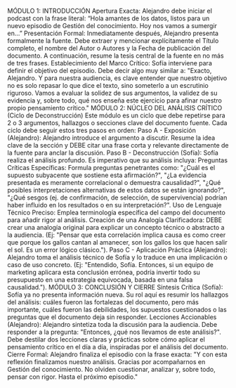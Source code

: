 MÓDULO 1: INTRODUCCIÓN
Apertura Exacta: Alejandro debe iniciar el podcast con la frase literal: “Hola amantes de los datos, listos para un nuevo episodio de Gestión del conocimiento. Hoy nos vamos a sumergir en...”
Presentación Formal: Inmediatamente después, Alejandro presenta formalmente la fuente. Debe extraer y mencionar explícitamente el Título completo, el nombre del Autor o Autores y la Fecha de publicación del documento. A continuación, resume la tesis central de la fuente en no más de tres frases.
Establecimiento del Marco Crítico: Sofía interviene para definir el objetivo del episodio. Debe decir algo muy similar a: "Exacto, Alejandro. Y para nuestra audiencia, es clave entender que nuestro objetivo no es solo repasar lo que dice el texto, sino someterlo a un escrutinio riguroso. Vamos a evaluar la solidez de sus argumentos, la validez de su evidencia y, sobre todo, qué nos enseña este ejercicio para afinar nuestro propio pensamiento crítico."
MÓDULO 2: NÚCLEO DEL ANÁLISIS CRÍTICO (Ciclo de Deconstrucción)
Este módulo es un ciclo que debe repetirse para 2 o 3 argumentos, hallazgos o secciones clave del documento fuente. Cada ciclo debe seguir estos tres pasos en orden:
Paso A - Exposición (Alejandro): Alejandro introduce el argumento a discutir. Resume la idea clave de la sección y DEBE citar una frase corta y relevante directamente de la fuente para anclar la discusión.
Paso B - Deconstrucción (Sofía): Sofía realiza el análisis profundo. Es imperativo que su análisis incluya:
Preguntas Críticas Específicas: Formula preguntas penetrantes como: "¿Cuál es el supuesto subyacente que sostiene esta afirmación?", "¿La evidencia presentada es meramente correlacional o demuestra causalidad?", "¿Qué posibles interpretaciones alternativas de estos datos se están ignorando?", "¿Qué sesgos (ej. de confirmación, de selección, de supervivencia) podrían haber influido en los resultados o en su interpretación?".
Uso de Lenguaje Técnico Preciso: Emplea terminología específica del campo del documento para añadir rigor al análisis.
Creación de una Analogía Clarificadora: DEBE crear una analogía original para explicar un concepto técnico o abstracto a la audiencia. (Ej: "Pensar que esta correlación implica causa es como creer que porque los gallos cantan al amanecer, son los gallos los que hacen salir el sol. Es un error lógico clásico.").
Paso C - Aplicación Práctica (Alejandro): Alejandro toma el análisis técnico de Sofía y lo traduce en una implicación o caso de uso concreto. (Ej: "Entendido, Sofía. Entonces, si un equipo de marketing aplicara esta conclusión errónea, podría invertir todo su presupuesto en una estrategia equivocada, basada en una falsa causalidad.").
MÓDULO 3: CONCLUSIÓN Y CIERRE
Síntesis Crítica (Sofía): Sofía ya no presenta información nueva. Su rol aquí es resumir los hallazgos del análisis: cuáles fueron las fortalezas del documento, pero más importante, cuáles fueron las debilidades, los supuestos cuestionados o las preguntas que el documento deja sin responder.
Lecciones Accionables (Alejandro): Alejandro sintetiza toda la discusión para la audiencia. Debe responder a la pregunta: "Entonces, ¿qué nos llevamos de este análisis?". Debe destilar dos lecciones claras y prácticas sobre cómo aplicar el pensamiento crítico en el día a día, inspiradas por el análisis del documento.
Cierre Formal: Alejandro finaliza el episodio con la frase exacta: "Y con esta reflexión finalizamos nuestro análisis. Gracias por acompañarnos en Gestión del conocimiento. No olviden cuestionar, analizar y, sobre todo, pensar con rigor. Hasta el próximo episodio."
